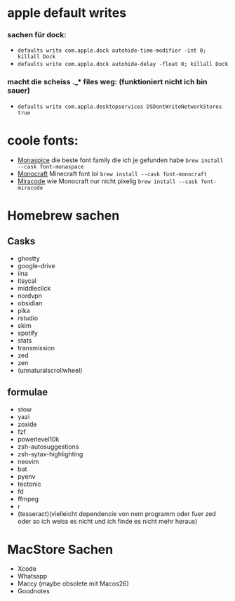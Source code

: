 # apple default writes

### sachen für dock:

- `defaults write com.apple.dock autohide-time-modifier -int 0; killall Dock`
- `defaults write com.apple.dock autohide-delay -float 0; killall Dock`

### macht die scheiss .\_\* files weg: (funktioniert nicht ich bin sauer)

- `defaults write com.apple.desktopservices DSDontWriteNetworkStores true`

# coole fonts:

- [Monaspice](https://monaspace.githubnext.com/) die beste font family die ich je gefunden habe `brew install --cask font-monaspace`
- [Monocraft](https://github.com/IdreesInc/Monocraft) Minecraft font lol `brew install --cask font-monocraft`
- [Miracode](https://github.com/IdreesInc/Miracode) wie Monocraft nur nicht pixelig `brew install --cask font-miracode`

# Homebrew sachen

## Casks

- ghostty
- google-drive
- iina
- itsycal
- middleclick
- nordvpn
- obsidian
- pika
- rstudio
- skim
- spotify
- stats
- transmission
- zed
- zen
- (unnaturalscrollwheel)

## formulae

- stow
- yazi
- zoxide
- fzf
- powerlevel10k
- zsh-autosuggestions
- zsh-sytax-highlighting
- neovim
- bat
- pyenv
- tectonic
- fd
- ffmpeg
- r
- (tesseract)(vielleicht dependencie von nem programm oder fuer zed oder so ich weiss es nicht und ich finde es nicht mehr heraus)

# MacStore Sachen

- Xcode
- Whatsapp
- Maccy (maybe obsolete mit Macos26)
- Goodnotes
